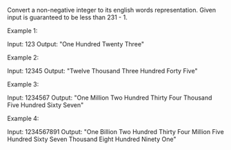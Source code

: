 Convert a non-negative integer to its english words representation. Given input is guaranteed to be less than 231 - 1.

Example 1:

Input: 123
Output: "One Hundred Twenty Three"

Example 2:

Input: 12345
Output: "Twelve Thousand Three Hundred Forty Five"

Example 3:

Input: 1234567
Output: "One Million Two Hundred Thirty Four Thousand Five Hundred Sixty Seven"

Example 4:

Input: 1234567891
Output: "One Billion Two Hundred Thirty Four Million Five Hundred Sixty Seven Thousand Eight Hundred Ninety One"

